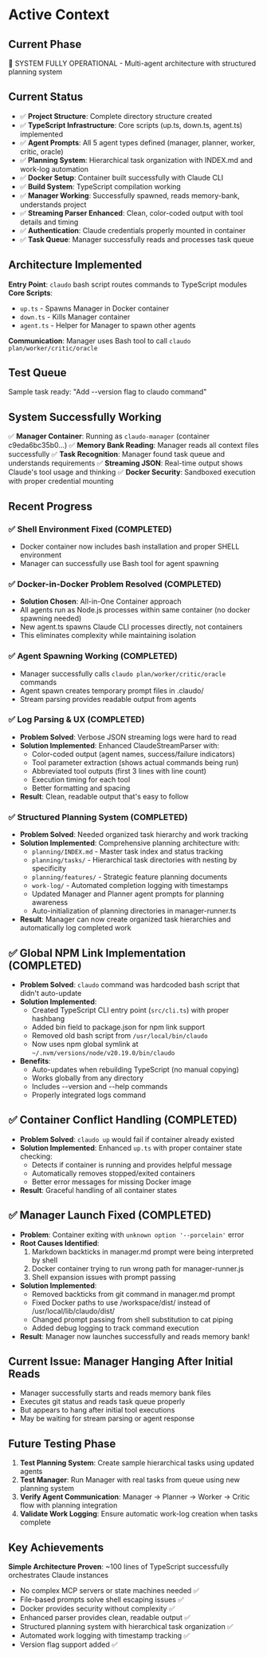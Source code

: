 # Active Context

## Current Phase
🎉 SYSTEM FULLY OPERATIONAL - Multi-agent architecture with structured planning system

## Current Status
- ✅ **Project Structure**: Complete directory structure created
- ✅ **TypeScript Infrastructure**: Core scripts (up.ts, down.ts, agent.ts) implemented  
- ✅ **Agent Prompts**: All 5 agent types defined (manager, planner, worker, critic, oracle)
- ✅ **Planning System**: Hierarchical task organization with INDEX.md and work-log automation
- ✅ **Docker Setup**: Container built successfully with Claude CLI
- ✅ **Build System**: TypeScript compilation working
- ✅ **Manager Working**: Successfully spawned, reads memory-bank, understands project
- ✅ **Streaming Parser Enhanced**: Clean, color-coded output with tool details and timing
- ✅ **Authentication**: Claude credentials properly mounted in container
- ✅ **Task Queue**: Manager successfully reads and processes task queue

## Architecture Implemented

**Entry Point**: `claudo` bash script routes commands to TypeScript modules
**Core Scripts**:
- `up.ts` - Spawns Manager in Docker container
- `down.ts` - Kills Manager container  
- `agent.ts` - Helper for Manager to spawn other agents

**Communication**: Manager uses Bash tool to call `claudo plan/worker/critic/oracle`

## Test Queue
Sample task ready: "Add --version flag to claudo command"

## System Successfully Working
✅ **Manager Container**: Running as `claudo-manager` (container c9eda6bc35b0...)
✅ **Memory Bank Reading**: Manager reads all context files successfully
✅ **Task Recognition**: Manager found task queue and understands requirements
✅ **Streaming JSON**: Real-time output shows Claude's tool usage and thinking
✅ **Docker Security**: Sandboxed execution with proper credential mounting

## Recent Progress

### ✅ **Shell Environment Fixed** (COMPLETED)
- Docker container now includes bash installation and proper SHELL environment
- Manager can successfully use Bash tool for agent spawning

### ✅ **Docker-in-Docker Problem Resolved** (COMPLETED)
- **Solution Chosen**: All-in-One Container approach
- All agents run as Node.js processes within same container (no docker spawning needed)
- New agent.ts spawns Claude CLI processes directly, not containers
- This eliminates complexity while maintaining isolation

### ✅ **Agent Spawning Working** (COMPLETED)
- Manager successfully calls `claudo plan/worker/critic/oracle` commands
- Agent spawn creates temporary prompt files in .claudo/
- Stream parsing provides readable output from agents

### ✅ **Log Parsing & UX** (COMPLETED)
- **Problem Solved**: Verbose JSON streaming logs were hard to read
- **Solution Implemented**: Enhanced ClaudeStreamParser with:
  - Color-coded output (agent names, success/failure indicators)
  - Tool parameter extraction (shows actual commands being run)
  - Abbreviated tool outputs (first 3 lines with line count)
  - Execution timing for each tool
  - Better formatting and spacing
- **Result**: Clean, readable output that's easy to follow

### ✅ **Structured Planning System** (COMPLETED)
- **Problem Solved**: Needed organized task hierarchy and work tracking
- **Solution Implemented**: Comprehensive planning architecture with:
  - `planning/INDEX.md` - Master task index and status tracking
  - `planning/tasks/` - Hierarchical task directories with nesting by specificity
  - `planning/features/` - Strategic feature planning documents
  - `work-log/` - Automated completion logging with timestamps
  - Updated Manager and Planner agent prompts for planning awareness
  - Auto-initialization of planning directories in manager-runner.ts
- **Result**: Manager can now create organized task hierarchies and automatically log completed work

## ✅ Global NPM Link Implementation (COMPLETED)
- **Problem Solved**: `claudo` command was hardcoded bash script that didn't auto-update
- **Solution Implemented**: 
  - Created TypeScript CLI entry point (`src/cli.ts`) with proper hashbang
  - Added bin field to package.json for npm link support
  - Removed old bash script from `/usr/local/bin/claudo`
  - Now uses npm global symlink at `~/.nvm/versions/node/v20.19.0/bin/claudo`
- **Benefits**:
  - Auto-updates when rebuilding TypeScript (no manual copying)
  - Works globally from any directory
  - Includes --version and --help commands
  - Properly integrated logs command

## ✅ Container Conflict Handling (COMPLETED)
- **Problem Solved**: `claudo up` would fail if container already existed
- **Solution Implemented**: Enhanced `up.ts` with proper container state checking:
  - Detects if container is running and provides helpful message
  - Automatically removes stopped/exited containers
  - Better error messages for missing Docker image
- **Result**: Graceful handling of all container states

## ✅ Manager Launch Fixed (COMPLETED)
- **Problem**: Container exiting with `unknown option '--porcelain'` error
- **Root Causes Identified**:
  1. Markdown backticks in manager.md prompt were being interpreted by shell
  2. Docker container trying to run wrong path for manager-runner.js
  3. Shell expansion issues with prompt passing
- **Solution Implemented**:
  - Removed backticks from git command in manager.md prompt
  - Fixed Docker paths to use /workspace/dist/ instead of /usr/local/lib/claudo/dist/
  - Changed prompt passing from shell substitution to cat piping
  - Added debug logging to track command execution
- **Result**: Manager now launches successfully and reads memory bank!

## Current Issue: Manager Hanging After Initial Reads
- Manager successfully starts and reads memory bank files
- Executes git status and reads task queue properly
- But appears to hang after initial tool executions
- May be waiting for stream parsing or agent response

## Future Testing Phase
1. **Test Planning System**: Create sample hierarchical tasks using updated agents
2. **Test Manager**: Run Manager with real tasks from queue using new planning system
3. **Verify Agent Communication**: Manager → Planner → Worker → Critic flow with planning integration
4. **Validate Work Logging**: Ensure automatic work-log creation when tasks complete

## Key Achievements
**Simple Architecture Proven**: ~100 lines of TypeScript successfully orchestrates Claude instances
- No complex MCP servers or state machines needed ✅
- File-based prompts solve shell escaping issues ✅
- Docker provides security without complexity ✅
- Enhanced parser provides clean, readable output ✅
- Structured planning system with hierarchical task organization ✅
- Automated work logging with timestamp tracking ✅
- Version flag support added ✅